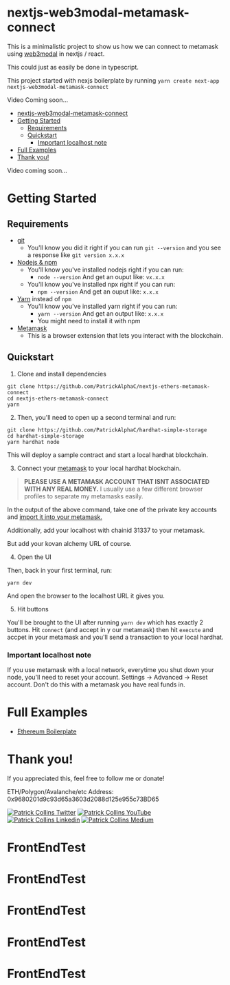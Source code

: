 # nextjs-web3modal-metamask-connect

This is a minimalistic project to show us how we can connect to metamask using [web3modal](https://github.com/Web3Modal/web3modal) in nextjs / react.

This could just as easily be done in typescript.

This project started with nexjs boilerplate by running `yarn create next-app nextjs-web3modal-metamask-connect`

Video Coming soon...

- [nextjs-web3modal-metamask-connect](#nextjs-web3modal-metamask-connect)
- [Getting Started](#getting-started)
  - [Requirements](#requirements)
  - [Quickstart](#quickstart)
    - [Important localhost note](#important-localhost-note)
- [Full Examples](#full-examples)
- [Thank you!](#thank-you)

Video coming soon...

# Getting Started

## Requirements

- [git](https://git-scm.com/book/en/v2/Getting-Started-Installing-Git)
  - You'll know you did it right if you can run `git --version` and you see a response like `git version x.x.x`
- [Nodejs & npm](https://nodejs.org/en/)
  - You'll know you've installed nodejs right if you can run:
    - `node --version` And get an ouput like: `vx.x.x`
  - You'll know you've installed npx right if you can run:
    - `npm --version` And get an ouput like: `x.x.x`
- [Yarn](https://classic.yarnpkg.com/lang/en/docs/install/) instead of `npm`
  - You'll know you've installed yarn right if you can run:
    - `yarn --version` And get an output like: `x.x.x`
    - You might need to install it with npm
- [Metamask](https://metamask.io/)
  - This is a browser extension that lets you interact with the blockchain.

## Quickstart

1. Clone and install dependencies

```
git clone https://github.com/PatrickAlphaC/nextjs-ethers-metamask-connect
cd nextjs-ethers-metamask-connect
yarn
```

2. Then, you'll need to open up a second terminal and run:

```
git clone https://github.com/PatrickAlphaC/hardhat-simple-storage
cd hardhat-simple-storage
yarn hardhat node
```

This will deploy a sample contract and start a local hardhat blockchain.

3. Connect your [metamask](https://metamask.io/) to your local hardhat blockchain.

> **PLEASE USE A METAMASK ACCOUNT THAT ISNT ASSOCIATED WITH ANY REAL MONEY.**
> I usually use a few different browser profiles to separate my metamasks easily.

In the output of the above command, take one of the private key accounts and [import it into your metamask.](https://metamask.zendesk.com/hc/en-us/articles/360015489331-How-to-import-an-Account)

Additionally, add your localhost with chainid 31337 to your metamask.

But add your kovan alchemy URL of course.

4. Open the UI

Then, back in your first terminal, run:

```
yarn dev
```

And open the browser to the localhost URL it gives you.

5. Hit buttons

You'll be brought to the UI after running `yarn dev` which has exactly 2 buttons. Hit `connect` (and accept in y our metamask) then hit `execute` and accpet in your metamask and you'll send a transaction to your local hardhat.

### Important localhost note

If you use metamask with a local network, everytime you shut down your node, you'll need to reset your account. Settings -> Advanced -> Reset account. Don't do this with a metamask you have real funds in.

# Full Examples

- [Ethereum Boilerplate](https://github.com/ethereum-boilerplate/ethereum-boilerplate)

# Thank you!

If you appreciated this, feel free to follow me or donate!

ETH/Polygon/Avalanche/etc Address: 0x9680201d9c93d65a3603d2088d125e955c73BD65

[![Patrick Collins Twitter](https://img.shields.io/badge/Twitter-1DA1F2?style=for-the-badge&logo=twitter&logoColor=white)](https://twitter.com/PatrickAlphaC)
[![Patrick Collins YouTube](https://img.shields.io/badge/YouTube-FF0000?style=for-the-badge&logo=youtube&logoColor=white)](https://www.youtube.com/channel/UCn-3f8tw_E1jZvhuHatROwA)
[![Patrick Collins Linkedin](https://img.shields.io/badge/LinkedIn-0077B5?style=for-the-badge&logo=linkedin&logoColor=white)](https://www.linkedin.com/in/patrickalphac/)
[![Patrick Collins Medium](https://img.shields.io/badge/Medium-000000?style=for-the-badge&logo=medium&logoColor=white)](https://medium.com/@patrick.collins_58673/)
# FrontEndTest
# FrontEndTest
# FrontEndTest
# FrontEndTest
# FrontEndTest

